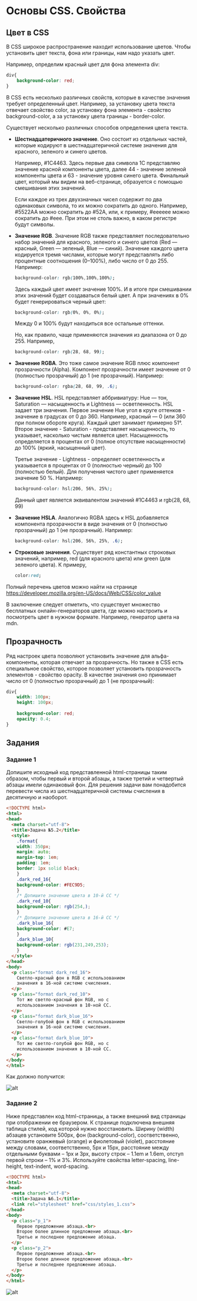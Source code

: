 # Основы CSS. Свойства

## Цвет в CSS
В CSS широкое распространение находит использование цветов. Чтобы установить цвет текста, фона или границы, нам надо указать цвет.

Например, определим красный цвет для фона элемента div:
```css
div{
    background-color: red;
}
```
В CSS есть несколько различных свойств, которые в качестве значения требует определенный цвет. Например, за установку цвета текста отвечает свойство color, за установку фона элемента - свойство background-color, а за установку цвета границы - border-color.

Существует несколько различных способов определения цвета текста.
- **Шестнадцатеричного значение**. Оно состоит из отдельных частей, которые кодируют в шестнадцатеричной системе значения для красного, зеленого и синего цветов. 
  
  Например, #1C4463. Здесь первые два символа 1C представляю значение красной компоненты цвета, далее 44 - значение зеленой компоненты цвета и 63 - значение уровня синего цвета. Финальный цвет, который мы видим на веб-странице, образуется с помощью смешивания этих значений.
  
  Если каждое из трех двухзначных чисел содержит по два одинаковых символа, то их можно сократить до одного. Например, #5522AA можно сократить до #52A, или, к примеру, #eeeeee можно сократить до #eee. При этом не столь важно, в каком регистре будут символы.

- **Значение RGB**. Значение RGB также представляет последовательно набор значений для красного, зеленого и синего цветов (Red — красный, Green — зеленый, Blue — синий). Значение каждого цвета кодируется тремя числами, которые могут представлять либо процентные соотношения (0–100%), либо число от 0 до 255.
  Например: 
  ```css
  background-color: rgb(100%,100%,100%);
  ```
  Здесь каждый цвет имеет значение 100%. И в итоге при смешивании этих значений будет создаваться белый цвет. А при значениях в 0% будет генерироваться черный цвет:
  ```css
  background-color: rgb(0%, 0%, 0%);
  ```
  Между 0 и 100% будут находиться все остальные оттенки.
  
  Но, как правило, чаще применяются значения из диапазона от 0 до 255. Например,
  ```css
  background-color: rgb(28, 68, 99);
  ```
- **Значение RGBA**. Это тоже самое значение RGB плюс компонент прозрачности (Alpha). Компонент прозрачности имеет значение от 0 (полностью прозрачный) до 1 (не прозрачный). Например:
  ```css
  background-color: rgba(28, 68, 99, .6);
  ```
- **Значение HSL**. HSL представляет аббривиатуру: Hue — тон, Saturation — насыщенность и Lightness — осветленность. HSL задает три значения. Первое значение Hue угол в круге оттенков - значение в градусах от 0 до 360. Например, красный — 0 (или 360 при полном обороте круга). Каждый цвет занимает примерно 51°.
  Второе значение - Saturation - представляет насыщенность, то указывает, насколько чистым является цвет. Насыщенность определяется в процентах от 0 (полное отсутствие насыщенности) до 100% (яркий, насыщенный цвет).
  
  Третье значение - Lightness - определяет осветленность и указывается в процентах от 0 (полностью черный) до 100 (полностью белый). Для получения чистого цвет применяется значение 50 %. Например:
  ```css
  background-color: hsl(206, 56%, 25%);
  ```
  Данный цвет является эквивалентом значений #1C4463 и rgb(28, 68, 99)
- **Значение HSLA**. Аналогично RGBA здесь к HSL добавляется компонента прозрачности в виде значения от 0 (полностью прозрачный) до 1 (не прозрачный). Например:
  ```css
  background-color: hsl(206, 56%, 25%, .6);
  ```
- **Строковые значения**. Существует ряд константных строковых значений, например, red (для красного цвета) или green (для зеленого цвета). К примеру,
  ```css
  color:red;
  ```
Полный перечень цветов можно найти на странице https://developer.mozilla.org/en-US/docs/Web/CSS/color_value

В заключение следует отметить, что существует множество бесплатных онлайн-генераторов цвета, где можно настроить и посмотреть цвет в нужном формате. Например, генератор цвета на mdn.

## Прозрачность
Ряд настроек цвета позволяют установить значение для альфа-компоненты, которая отвечает за прозрачность. Но также в CSS есть специальное свойство, которое позволяет установить прозрачность элементов - свойство opacity. В качестве значения оно принимает число от 0 (полностью прозрачный) до 1 (не прозрачный):
```css
div{
    width: 100px;
    height: 100px;
     
    background-color: red;
    opacity: 0.4;
}
```

## Задания

### Задание 1
Допишите исходный код представленной html-страницы таким образом, чтобы первый и второй абзацы, а также третий и четвертый абзацы имели одинаковый фон. Для решения задачи вам понадобится перевести числа из шестнадцатеричной системы счисления в десятичную и наоборот. 
```html
<!DOCTYPE html>
<html>
<head>
  <meta charset="utf-8">
  <title>Задача №5.2</title>
  <style>
    .format{
    width: 350px;
    margin: auto;
    margin-top: 1em;
    padding: 1em;
    border: 1px solid black;
    }
    .dark_red_16{
    background-color: #FEC9D5;
    }   
    /* Допишите значение цвета в 10-й СС */
    .dark_red_10{
    background-color: rgb(254,);
    }
    /* Допишите значение цвета в 16-й СС */
    .dark_blue_16{
    background-color: #E7;
    }
    .dark_blue_10{
    background-color: rgb(231,249,253);
    }
  </style>
</head>
<body>
  <p class="format dark_red_16">
    Светло-красный фон в RGB с использованием 
    значения в 16-ной системе счисления.
  </p>
  <p class="format dark_red_10">
    Тот же светло-красный фон RGB, но с 
    использованием значения в 10-ной СС.    
  </p>
  <p class="format dark_blue_16">
    Светло-голубой фон в RGB с использованием 
    значения в 16-ной системе счисления.  
  </p>
  <p class="format dark_blue_10">
    Тот же светло-голубой фон RGB, но с 
    использованием значения в 10-ной СС.  
  </p>
</body>
</html>
```
Как должно получится: 

![alt](../assets/l10_1.png)

### Задание 2
Ниже представлен код html-страницы, а также внешний вид страницы при отображении ее браузером. К странице подключена внешняя таблица стилей, код которой нужно восстановить. Ширину (width) абзацев установите 500px, фон (background-color), соответственно, установите оранжевый (orange) и фиолетовый (violet), расстояние между словами, соответственно, 5px и 15px, расстояние между отдельными буквами – 1px и 3px, высоту строк – 1.1em и 1.6em, отступ первой строки – 1% и 3%. Используйте свойства letter-spacing, line-height, text-indent, word-spacing.

```html
<!DOCTYPE html>
<html>
<head>
  <meta charset="utf-8">
  <title>Задача №6.1</title>
  <link rel="stylesheet" href="css/styles_1.css">
</head>
<body>
  <p class="p_1">
    Первое предложение абзаца.<br>
    Второе более длинное предложение абзаца.<br>
    Третье и последнее предложение абзаца.
  </p>
  <p class="p_2">
    Первое предложение абзаца.<br>
    Второе более длинное предложение абзаца.<br>
    Третье и последнее предложение абзаца.
  </p>
</body>
</html>
```
![alt](../assets/l10_2.png)